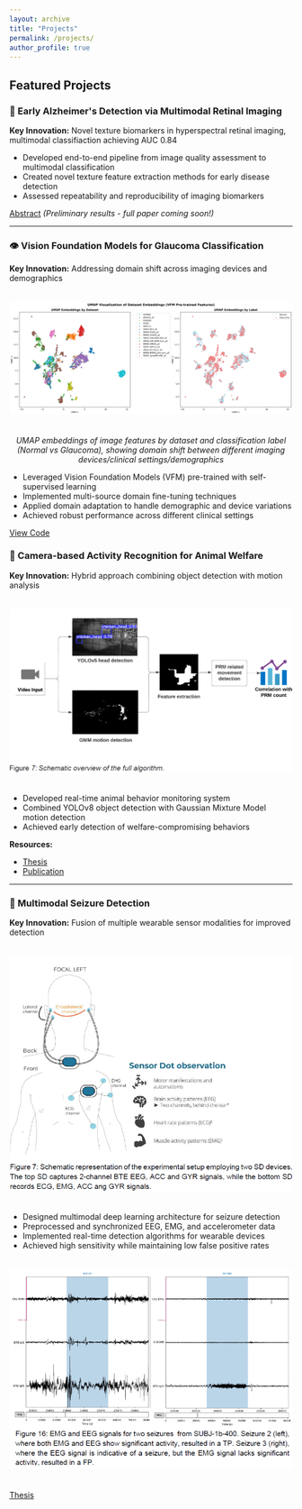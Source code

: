 ```yaml
---
layout: archive
title: "Projects"
permalink: /projects/
author_profile: true
---
```


## Featured Projects

### 🧠 Early Alzheimer's Detection via Multimodal Retinal Imaging
**Key Innovation:** Novel texture biomarkers in hyperspectral retinal imaging, multimodal classifiaction achieving AUC 0.84

- Developed end-to-end pipeline from image quality assessment to multimodal classification
- Created novel texture feature extraction methods for early disease detection
- Assessed repeatability and reproducibility of imaging biomarkers

[Abstract](https://onlinelibrary.wiley.com/doi/abs/10.1111/aos.17369) *(Preliminary results - full paper coming soon!)*

---

### 👁️ Vision Foundation Models for Glaucoma Classification
**Key Innovation:** Addressing domain shift across imaging devices and demographics

<div style="text-align: center;">
  <img src="/images/umap_embeddings_20250626_190413.png" alt="UMAP embeddings showing domain shift between datasets" style="max-width: 100%; height: auto; margin: 20px 0;">
  <p><em>UMAP embeddings of image features by dataset and classification label (Normal vs Glaucoma), showing domain shift between different imaging devices/clinical settings/demographics</em></p>
</div>

- Leveraged Vision Foundation Models (VFM) pre-trained with self-supervised learning
- Implemented multi-source domain fine-tuning techniques
- Applied domain adaptation to handle demographic and device variations
- Achieved robust performance across different clinical settings

[View Code](https://github.com/MichielGhesquiere/glaucoma)

### 🐔 Camera-based Activity Recognition for Animal Welfare
**Key Innovation:** Hybrid approach combining object detection with motion analysis

<div style="text-align: center;">
  <img src="/images/overview-algorithm-movement-detection.png" alt="Overview of the hybrid algorithm for movement detection" style="max-width: 100%; height: auto; margin: 20px 0;">
  <p><em></em></p>
</div>

- Developed real-time animal behavior monitoring system
- Combined YOLOv8 object detection with Gaussian Mixture Model motion detection
- Achieved early detection of welfare-compromising behaviors

**Resources:**
- [Thesis](https://kuleuven.limo.libis.be/discovery/fulldisplay?docid=alma9993097125501488&context=L&vid=32KUL_KUL:KULeuven&lang=en&search_scope=All_Content&adaptor=Local%20Search%20Engine&tab=all_content_tab&query=any,contains,michiel%20ghesquiere)
- [Publication](https://kuleuven.limo.libis.be/discovery/fulldisplay?docid=alma9994277629301488&context=L&vid=32KUL_KUL:KULeuven&lang=en&search_scope=All_Content&adaptor=Local%20Search%20Engine&tab=all_content_tab&query=any,contains,michiel%20ghesquiere)

---

### 🧠 Multimodal Seizure Detection
**Key Innovation:** Fusion of multiple wearable sensor modalities for improved detection

<div style="text-align: center;">
  <img src="/images/schematic-SD-wearables.png" alt="Schematic setup of wearable sensors for seizure detection" style="max-width: 100%; height: auto; margin: 20px 0;">
  <p><em></em></p>
</div>

- Designed multimodal deep learning architecture for seizure detection
- Preprocessed and synchronized EEG, EMG, and accelerometer data
- Implemented real-time detection algorithms for wearable devices
- Achieved high sensitivity while maintaining low false positive rates

<div style="text-align: center;">
  <img src="/images/multimodal_seizures.png" alt="Multimodal signals during seizure events" style="max-width: 100%; height: auto; margin: 20px 0;">
  <p><em></em></p>
</div>

[Thesis](https://kuleuven.limo.libis.be/discovery/fulldisplay?docid=alma9993576486601488&context=L&vid=32KUL_KUL:KULeuven&lang=en&search_scope=All_Content&adaptor=Local%20Search%20Engine&tab=all_content_tab&query=any,contains,michiel%20ghesquiere)
